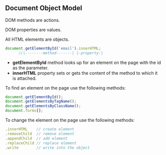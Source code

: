 ## Document Object Model
DOM methods are actions.

DOM properties are values.

All HTML elements are objects.

```javascript
document.getElementById('email').innerHTML;
      //|--------method-------| |-property-| 
```
- **getElementById** method looks up for an element on the page with the id as the parameter.
- **innerHTML** property sets or gets the content of the method to which it is attached.

To find an element on the page use the following methods:
```javascript
document.getElementById();
document.getElementsByTagName();
document.getElementsByClassName();
document.forms[];
```
To change the element on the page use the following methods:
```javascript
.innerHTML    // create element
.removeChild  // remove element
.appendChild  // add element
.replaceChild // replace element
.write        // write into the object
```


